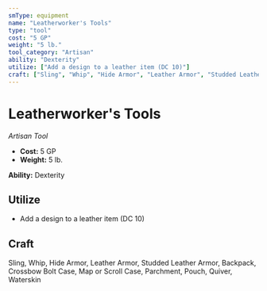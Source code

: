 ```yaml
---
smType: equipment
name: "Leatherworker's Tools"
type: "tool"
cost: "5 GP"
weight: "5 lb."
tool_category: "Artisan"
ability: "Dexterity"
utilize: ["Add a design to a leather item (DC 10)"]
craft: ["Sling", "Whip", "Hide Armor", "Leather Armor", "Studded Leather Armor", "Backpack", "Crossbow Bolt Case", "Map or Scroll Case", "Parchment", "Pouch", "Quiver", "Waterskin"]
---
```


# Leatherworker's Tools
*Artisan Tool*

- **Cost:** 5 GP
- **Weight:** 5 lb.

**Ability:** Dexterity

## Utilize

- Add a design to a leather item (DC 10)

## Craft

Sling, Whip, Hide Armor, Leather Armor, Studded Leather Armor, Backpack, Crossbow Bolt Case, Map or Scroll Case, Parchment, Pouch, Quiver, Waterskin
